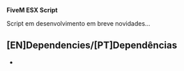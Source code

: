 **FiveM ESX Script**

Script em desenvolvimento em breve novidades...


## [EN]Dependencies/[PT]Dependências
-
